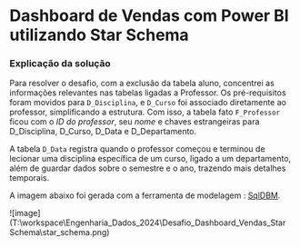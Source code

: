 # Dashboard de Vendas com Power BI utilizando Star Schema

### Explicação da solução

Para resolver o desafio, com a exclusão da tabela aluno, concentrei as informações relevantes nas tabelas ligadas a Professor. Os pré-requisitos foram movidos para `D_Disciplina`, e `D_Curso` foi associado diretamente ao professor, simplificando a estrutura. Com isso, a tabela fato `F_Professor` ficou com o _ID do professor_, seu _nome_ e chaves estrangeiras para D_Disciplina, D_Curso, D_Data e D_Departamento.

A tabela `D_Data` registra quando o professor começou e terminou de lecionar uma disciplina específica de um curso, ligado a um departamento, além de guardar dados sobre o semestre e o ano, trazendo mais detalhes temporais. 

A imagem abaixo foi gerada com a ferramenta de modelagem : [SqlDBM](https://sqldbm.com/Home/).

![image](T:\workspace\Engenharia_Dados_2024\Desafio_Dashboard_Vendas_Star Schema\star_schema.png)    	